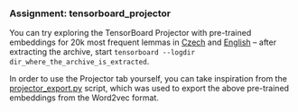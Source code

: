 ### Assignment: tensorboard_projector

You can try exploring the TensorBoard Projector with pre-trained embeddings
for 20k most frequent lemmas in
[Czech](https://ufal.mff.cuni.cz/~straka/courses/npfl138/2324/demos/cs_lemma_20k.zip)
and [English](https://ufal.mff.cuni.cz/~straka/courses/npfl138/2324/demos/en_lemma_20k.zip)
– after extracting the archive, start
`tensorboard --logdir dir_where_the_archive_is_extracted`.

In order to use the Projector tab yourself, you can take inspiration from the
[projector_export.py](https://github.com/ufal/npfl138/tree/master/labs/09/projector_export.py)
script, which was used to export the above pre-trained embeddings from the
Word2vec format.
